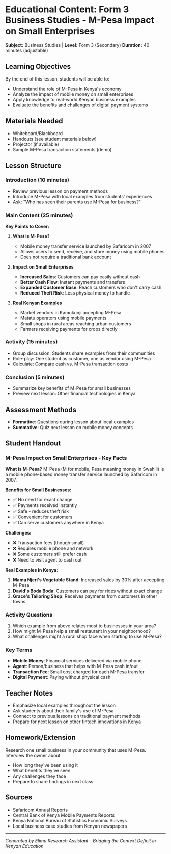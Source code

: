 # Educational Content: Form 3 Business Studies - M-Pesa Impact on Small Enterprises

**Subject:** Business Studies | **Level:** Form 3 (Secondary)
**Duration:** 40 minutes (adjustable)

## Learning Objectives
By the end of this lesson, students will be able to:
- Understand the role of M-Pesa in Kenya's economy
- Analyze the impact of mobile money on small enterprises
- Apply knowledge to real-world Kenyan business examples
- Evaluate the benefits and challenges of digital payment systems

## Materials Needed
- Whiteboard/Blackboard
- Handouts (see student materials below)
- Projector (if available)
- Sample M-Pesa transaction statements (demo)

## Lesson Structure

### Introduction (10 minutes)
- Review previous lesson on payment methods
- Introduce M-Pesa with local examples from students' experiences
- Ask: "Who has seen their parents use M-Pesa for business?"

### Main Content (25 minutes)

**Key Points to Cover:**

1. **What is M-Pesa?**
   - Mobile money transfer service launched by Safaricom in 2007
   - Allows users to send, receive, and store money using mobile phones
   - Does not require a traditional bank account

2. **Impact on Small Enterprises**
   - **Increased Sales**: Customers can pay easily without cash
   - **Better Cash Flow**: Instant payments and transfers
   - **Expanded Customer Base**: Reach customers who don't carry cash
   - **Reduced Theft Risk**: Less physical money to handle

3. **Real Kenyan Examples**
   - Market vendors in Kamukunji accepting M-Pesa
   - Matatu operators using mobile payments
   - Small shops in rural areas reaching urban customers
   - Farmers receiving payments for crops directly

### Activity (15 minutes)
- Group discussion: Students share examples from their communities
- Role-play: One student as customer, one as vendor using M-Pesa
- Calculate: Compare cash vs. M-Pesa transaction costs

### Conclusion (5 minutes)
- Summarize key benefits of M-Pesa for small businesses
- Preview next lesson: Other financial technologies in Kenya

## Assessment Methods
- **Formative**: Questions during lesson about local examples
- **Summative**: Quiz next lesson on mobile money concepts

## Student Handout

### M-Pesa Impact on Small Enterprises - Key Facts

**What is M-Pesa?**
M-Pesa (M for mobile, Pesa meaning money in Swahili) is a mobile phone-based money transfer service launched by Safaricom in 2007.

**Benefits for Small Businesses:**
- ✅ No need for exact change
- ✅ Payments received instantly
- ✅ Safe - reduces theft risk
- ✅ Convenient for customers
- ✅ Can serve customers anywhere in Kenya

**Challenges:**
- ❌ Transaction fees (though small)
- ❌ Requires mobile phone and network
- ❌ Some customers still prefer cash
- ❌ Need to visit agent to cash out

**Real Examples in Kenya:**
1. **Mama Njeri's Vegetable Stand**: Increased sales by 30% after accepting M-Pesa
2. **David's Boda Boda**: Customers can pay for rides without exact change
3. **Grace's Tailoring Shop**: Receives payments from customers in other towns

### Activity Questions
1. Which example from above relates most to businesses in your area?
2. How might M-Pesa help a small restaurant in your neighborhood?
3. What challenges might a rural shop face when starting to use M-Pesa?

### Key Terms
- **Mobile Money**: Financial services delivered via mobile phone
- **Agent**: Person/business that helps with M-Pesa cash in/out
- **Transaction Fee**: Small cost charged for each M-Pesa transfer
- **Digital Payment**: Paying without physical cash

## Teacher Notes
- Emphasize local examples throughout the lesson
- Ask students about their family's use of M-Pesa
- Connect to previous lessons on traditional payment methods
- Prepare for next lesson on other fintech innovations in Kenya

## Homework/Extension
Research one small business in your community that uses M-Pesa. Interview the owner about:
- How long they've been using it
- What benefits they've seen
- Any challenges they face
- Prepare to share findings in next class

## Sources
- Safaricom Annual Reports
- Central Bank of Kenya Mobile Payments Reports
- Kenya National Bureau of Statistics Economic Surveys
- Local business case studies from Kenyan newspapers

---
*Generated by Elimu Research Assistant - Bridging the Context Deficit in Kenyan Education*
